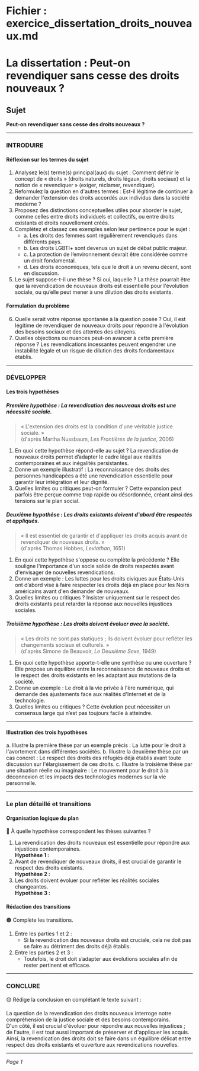 # Fichier : exercice_dissertation_droits_nouveaux.md

# La dissertation : Peut-on revendiquer sans cesse des droits nouveaux ?

## Sujet
**Peut-on revendiquer sans cesse des droits nouveaux ?**

---

### INTRODUIRE

#### Réflexion sur les termes du sujet

1. Analysez le(s) terme(s) principal(aux) du sujet : Comment définir le concept de « droits » (droits naturels, droits légaux, droits sociaux) et la notion de « revendiquer » (exiger, réclamer, revendiquer).
2. Reformulez la question en d'autres termes : Est-il légitime de continuer à demander l'extension des droits accordés aux individus dans la société moderne ?
3. Proposez des distinctions conceptuelles utiles pour aborder le sujet, comme celles entre droits individuels et collectifs, ou entre droits existants et droits nouvellement créés.
4. Complétez et classez ces exemples selon leur pertinence pour le sujet :
   - a. Les droits des femmes sont régulièrement revendiqués dans différents pays.  
   - b. Les droits LGBTI+ sont devenus un sujet de débat public majeur.  
   - c. La protection de l’environnement devrait être considérée comme un droit fondamental.  
   - d. Les droits économiques, tels que le droit à un revenu décent, sont en discussion.
5. Le sujet suppose-t-il une thèse ? Si oui, laquelle ? La thèse pourrait être que la revendication de nouveaux droits est essentielle pour l'évolution sociale, ou qu’elle peut mener à une dilution des droits existants.

#### Formulation du problème

6. Quelle serait votre réponse spontanée à la question posée ? Oui, il est légitime de revendiquer de nouveaux droits pour répondre à l'évolution des besoins sociaux et des attentes des citoyens.
7. Quelles objections ou nuances peut-on avancer à cette première réponse ? Les revendications incessantes peuvent engendrer une instabilité légale et un risque de dilution des droits fondamentaux établis.

---

### DÉVELOPPER

#### Les trois hypothèses

##### Première hypothèse : La revendication des nouveaux droits est une nécessité sociale.

> « L'extension des droits est la condition d'une véritable justice sociale. »  
> (d'après Martha Nussbaum, *Les Frontières de la justice*, 2006)

1. En quoi cette hypothèse répond-elle au sujet ? La revendication de nouveaux droits permet d’adapter le cadre légal aux réalités contemporaines et aux inégalités persistantes.
2. Donne un exemple illustratif : La reconnaissance des droits des personnes handicapées a été une revendication essentielle pour garantir leur intégration et leur dignité.
3. Quelles limites ou critiques peut-on formuler ? Cette expansion peut parfois être perçue comme trop rapide ou désordonnée, créant ainsi des tensions sur le plan social.

##### Deuxième hypothèse : Les droits existants doivent d'abord être respectés et appliqués.

> « Il est essentiel de garantir et d'appliquer les droits acquis avant de revendiquer de nouveaux droits. »  
> (d'après Thomas Hobbes, *Leviathan*, 1651)

1. En quoi cette hypothèse s'oppose ou complète la précédente ? Elle souligne l'importance d'un socle solide de droits respectés avant d'envisager de nouvelles revendications.
2. Donne un exemple : Les luttes pour les droits civiques aux États-Unis ont d’abord visé à faire respecter les droits déjà en place pour les Noirs américains avant d'en demander de nouveaux.
3. Quelles limites ou critiques ? Insister uniquement sur le respect des droits existants peut retarder la réponse aux nouvelles injustices sociales.

##### Troisième hypothèse : Les droits doivent évoluer avec la société.

> « Les droits ne sont pas statiques ; ils doivent évoluer pour refléter les changements sociaux et culturels. »  
> (d'après Simone de Beauvoir, *Le Deuxième Sexe*, 1949)

1. En quoi cette hypothèse apporte-t-elle une synthèse ou une ouverture ? Elle propose un équilibre entre la reconnaissance de nouveaux droits et le respect des droits existants en les adaptant aux mutations de la société.
2. Donne un exemple : Le droit à la vie privée à l'ère numérique, qui demande des ajustements face aux réalités d'Internet et de la technologie.
3. Quelles limites ou critiques ? Cette évolution peut nécessiter un consensus large qui n’est pas toujours facile à atteindre.

---

#### Illustration des trois hypothèses

a. Illustre la première thèse par un exemple précis : La lutte pour le droit à l'avortement dans différentes sociétés.
b. Illustre la deuxième thèse par un cas concret : Le respect des droits des réfugiés déjà établis avant toute discussion sur l'élargissement de ces droits.
c. Illustre la troisième thèse par une situation réelle ou imaginaire : Le mouvement pour le droit à la déconnexion et les impacts des technologies modernes sur la vie personnelle.

---

### Le plan détaillé et transitions

#### Organisation logique du plan

🔴 À quelle hypothèse correspondent les thèses suivantes ?

1. La revendication des droits nouveaux est essentielle pour répondre aux injustices contemporaines.  
   **Hypothèse 1 :**
2. Avant de revendiquer de nouveaux droits, il est crucial de garantir le respect des droits existants.  
   **Hypothèse 2 :**
3. Les droits doivent évoluer pour refléter les réalités sociales changeantes.  
   **Hypothèse 3 :**

#### Rédaction des transitions

🟠 Complète les transitions.

1. Entre les parties 1 et 2 :  
   - Si la revendication des nouveaux droits est cruciale, cela ne doit pas se faire au détriment des droits déjà établis.
2. Entre les parties 2 et 3 :  
   - Toutefois, le droit doit s’adapter aux évolutions sociales afin de rester pertinent et efficace.

---

### CONCLURE

🟡 Rédige la conclusion en complétant le texte suivant :

La question de la revendication des droits nouveaux interroge notre compréhension de la justice sociale et des besoins contemporains.  
D'un côté, il est crucial d'évoluer pour répondre aux nouvelles injustices ; de l'autre, il est tout aussi important de préserver et d'appliquer les acquis.  
Ainsi, la revendication des droits doit se faire dans un équilibre délicat entre respect des droits existants et ouverture aux revendications nouvelles. 

--- 

*Page 1*